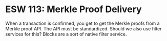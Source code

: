 ESW 113: Merkle Proof Delivery
===========================

When a transaction is confirmed, you get to get the Merkle proofs from a Merkle
proof API. The API must be standardized. Should we also use filter services for
this? Blocks are a sort of native filter service.
